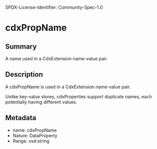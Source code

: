 SPDX-License-Identifier: Community-Spec-1.0

# cdxPropName

## Summary

A name used in a CdxExtension name-value pair.

## Description

A cdxPropName is used in a CdxExtension name-value pair.

Unlike key-value stores, cdxProperties support duplicate names, each
potentially having different values.

## Metadata

- name: cdxPropName
- Nature: DataProperty
- Range: xsd:string
